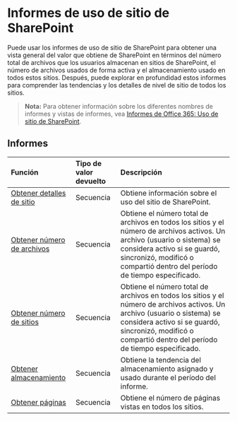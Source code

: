 # <a name="sharepoint-site-usage-reports"></a>Informes de uso de sitio de SharePoint

Puede usar los informes de uso de sitio de SharePoint para obtener una vista general del valor que obtiene de SharePoint en términos del número total de archivos que los usuarios almacenan en sitios de SharePoint, el número de archivos usados de forma activa y el almacenamiento usado en todos estos sitios. Después, puede explorar en profundidad estos informes para comprender las tendencias y los detalles de nivel de sitio de todos los sitios.

> **Nota:** Para obtener información sobre los diferentes nombres de informes y vistas de informes, vea [Informes de Office 365: Uso de sitio de SharePoint](https://support.office.com/client/SharePoint-site-usage-4ecfb843-e5d5-464d-8bf6-7ed512a9b213).

## <a name="reports"></a>Informes

| Función                                 | Tipo de valor devuelto | Descripción                              |
| :--------------------------------------- | :---------- | :--------------------------------------- |
| [Obtener detalles de sitio](../api/reportroot_getsharepointsiteusagedetail.md) | Secuencia      | Obtiene información sobre el uso del sitio de SharePoint. |
| [Obtener número de archivos](../api/reportroot_getsharepointsiteusagefilecounts.md) | Secuencia      | Obtiene el número total de archivos en todos los sitios y el número de archivos activos. Un archivo (usuario o sistema) se considera activo si se guardó, sincronizó, modificó o compartió dentro del período de tiempo especificado. |
| [Obtener número de sitios](../api/reportroot_getsharepointsiteusagesitecounts.md) | Secuencia      | Obtiene el número total de archivos en todos los sitios y el número de archivos activos. Un archivo (usuario o sistema) se considera activo si se guardó, sincronizó, modificó o compartió dentro del período de tiempo especificado. |
| [Obtener almacenamiento](../api/reportroot_getsharepointsiteusagestorage.md) | Secuencia      | Obtiene la tendencia del almacenamiento asignado y usado durante el período del informe. |
| [Obtener páginas](../api/reportroot_getsharepointsiteusagepages.md) | Secuencia      | Obtiene el número de páginas vistas en todos los sitios. |
